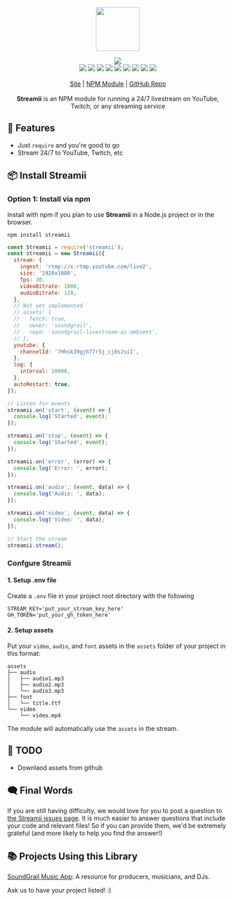 <p align="center">
  <a href="https://itwcreativeworks.com">
    <img src="https://cdn.itwcreativeworks.com/assets/itw-creative-works/images/logo/itw-creative-works-brandmark-black-x.svg" width="100px">
  </a>
</p>

<p align="center">
  <img src="https://img.shields.io/github/package-json/v/itw-creative-works/streamii.svg">
  <br>
  <img src="https://img.shields.io/librariesio/release/npm/streamii.svg">
  <img src="https://img.shields.io/bundlephobia/min/streamii.svg">
  <img src="https://img.shields.io/codeclimate/maintainability-percentage/itw-creative-works/streamii.svg">
  <img src="https://img.shields.io/npm/dm/streamii.svg">
  <img src="https://img.shields.io/node/v/streamii.svg">
  <img src="https://img.shields.io/website/https/itwcreativeworks.com.svg">
  <img src="https://img.shields.io/github/license/itw-creative-works/streamii.svg">
  <img src="https://img.shields.io/github/contributors/itw-creative-works/streamii.svg">
  <img src="https://img.shields.io/github/last-commit/itw-creative-works/streamii.svg">
  <br>
  <br>
  <a href="https://itwcreativeworks.com">Site</a> | <a href="https://www.npmjs.com/package/streamii">NPM Module</a> | <a href="https://github.com/itw-creative-works/streamii">GitHub Repo</a>
  <br>
  <br>
  <strong>Streamii</strong> is an NPM module for running a 24/7 livestream on YouTube, Twitch, or any streaming service
</p>

## 🦄 Features
* Just `require` and you're good to go
* Stream 24/7 to YouTube, Twitch, etc

## 📦 Install Streamii
### Option 1: Install via npm
Install with npm if you plan to use **Streamii** in a Node.js project or in the browser.
```shell
npm install streamii
```

```js
const Streamii = require('streamii');
const streamii = new Streamii({
  stream: {
    ingest: 'rtmp://x.rtmp.youtube.com/live2',
    size: '1920x1080',
    fps: 30,
    videoBitrate: 1000,
    audioBitrate: 128,
  },
  // Not yet implemented
  // assets: {
  //   fetch: true,
  //   owner: 'soundgrail',
  //   repo: 'soundgrail-livestream-ai-ambient',
  // },
  youtube: {
    channelId: '7Hhsk39gjh77r5j_cj8sJsiI',
  },
  log: {
    interval: 10000,
  },
  autoRestart: true,
});

// Listen for events
streamii.on('start', (event) => {
  console.log('Started', event);
});

streamii.on('stop', (event) => {
  console.log('Started', event);
});

streamii.on('error', (error) => {
  console.log('Error: ', error);
});

streamii.on('audio', (event, data) => {
  console.log('Audio: ', data);
});

streamii.on('video', (event, data) => {
  console.log('Video: ', data);
});

// Start the stream
streamii.stream();
```

### Confgure Streamii
#### 1. Setup .env file
Create a `.env` file in your project root directory with the following
```
STREAM_KEY='put_your_stream_key_here'
GH_TOKEN='put_your_gh_token_here'
```

#### 2. Setup assets
Put your `video`, `audio`, and `font` assets in the `assets` folder of your project in this format:
```
assets
├── audio
│   ├── audio1.mp3
│   ├── audio2.mp3
│   └── audio3.mp3
├── font
│   └── title.ttf
└── video
    └── video.mp4
```
The module will automatically use the `assets` in the stream.

<!-- #### 2. Upload assets
Zip and upload your stream assets to the same GitHub repository as release assets that you configure when you call `new Streamii()`. Your assets should be in this format:
```
.
├── audio
│   ├── audio1.mp3
│   ├── audio2.mp3
│   └── audio3.mp3
└── video
    └── video.mp4
```
The module will automatically download the release assets and use them in the stream. -->

## 🧩 TODO
* Downlaod assets from github

## 🗨️ Final Words
If you are still having difficulty, we would love for you to post a question to [the Streamii issues page](https://github.com/itw-creative-works/streamii/issues). It is much easier to answer questions that include your code and relevant files! So if you can provide them, we'd be extremely grateful (and more likely to help you find the answer!)

## 📚 Projects Using this Library
[SoundGrail Music App](https://app.soundgrail.com/): A resource for producers, musicians, and DJs. <br>

Ask us to have your project listed! :)

